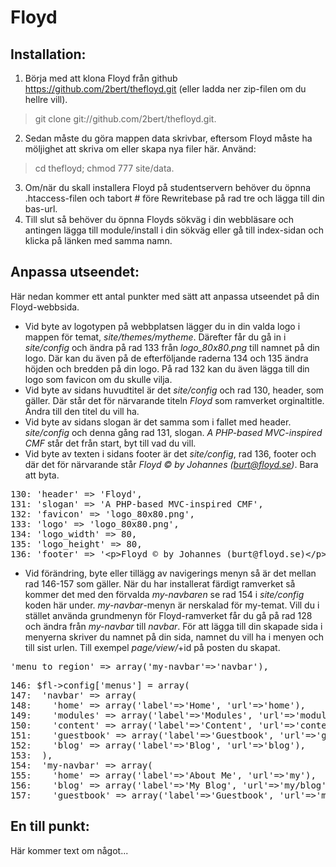 Floyd
=====

Installation:
-----
1. Börja med att klona Floyd från github https://github.com/2bert/thefloyd.git (eller ladda ner zip-filen om du hellre vill).
> git clone git://github.com/2bert/thefloyd.git.

2. Sedan måste du göra mappen data skrivbar, eftersom Floyd måste ha möljighet att skriva om eller skapa nya filer här. Använd:
> cd thefloyd; chmod 777 site/data.

3. Om/när du skall installera Floyd på studentservern behöver du öpnna .htaccess-filen och tabort # före Rewritebase på rad tre och lägga till din bas-url.
4. Till slut så behöver du öpnna Floyds sökväg i din webbläsare och antingen lägga till module/install i din sökväg eller gå till index-sidan och klicka på länken med samma namn.

Anpassa utseendet:
-----

Här nedan kommer ett antal punkter med sätt att anpassa utseendet på din Floyd-webbsida.

+ Vid byte av logotypen på webbplatsen lägger du in din valda logo i mappen för temat, *site/themes/mytheme*. Därefter får du gå in i *site/config* och ändra på rad 133 från *logo_80x80.png* till namnet på din logo. Där kan du även på de efterföljande raderna 134 och 135 ändra höjden och bredden på din logo. På rad 132 kan du även lägga till din logo som favicon om du skulle vilja.
+ Vid byte av sidans huvudtitel är det *site/config* och rad 130, header, som gäller. Där står det för närvarande titeln *Floyd* som ramverket orginaltitle. Ändra till den titel du vill ha.   
+ Vid byte av sidans slogan är det samma som i fallet med header. *site/config* och denna gång rad 131, slogan. *A PHP-based MVC-inspired CMF* står det från start, byt till vad du vill.
+ Vid byte av texten i sidans footer är det *site/config*, rad 136, footer och där det för närvarande står *Floyd &copy; by Johannes (burt@floyd.se)*. Bara att byta.

<pre>
130: 'header' => 'Floyd',
131: 'slogan' => 'A PHP-based MVC-inspired CMF',
132: 'favicon' => 'logo_80x80.png',
133: 'logo' => 'logo_80x80.png',
134: 'logo_width' => 80,
135: 'logo_height' => 80,
136: 'footer' => '&lt;p&gt;Floyd &copy; by Johannes (burt@floyd.se)&lt;/p&gt;',
</pre>

+ Vid förändring, byte eller tillägg av navigerings menyn så är det mellan rad 146-157 som gäller. När du har installerat färdigt ramverket så kommer det med den förvalda *my-navbaren* se rad 154 i *site/config* koden här under. *my-navbar*-menyn är nerskalad för my-temat. Vill du i stället använda grundmenyn för Floyd-ramverket får du gå på rad 128 och ändra från *my-navbar* till *navbar*. För att lägga till din skapade sida i menyerna skriver du namnet på din sida, namnet du vill ha i menyen och till sist urlen. Till exempel *page/view/*+id på posten du skapat.

<pre>
'menu_to_region' => array('my-navbar'=>'navbar'),
</pre>
<pre>
146: $fl->config['menus'] = array(
147:  'navbar' => array(
148:    'home' => array('label'=>'Home', 'url'=>'home'),
149:    'modules' => array('label'=>'Modules', 'url'=>'module'),
150:    'content' => array('label'=>'Content', 'url'=>'content'),
151:    'guestbook' => array('label'=>'Guestbook', 'url'=>'guestbook'),
152:    'blog' => array('label'=>'Blog', 'url'=>'blog'),
153:  ),
154:  'my-navbar' => array(
155:    'home' => array('label'=>'About Me', 'url'=>'my'),
156:    'blog' => array('label'=>'My Blog', 'url'=>'my/blog'),
157:    'guestbook' => array('label'=>'Guestbook', 'url'=>'my/guestbook'),
</pre>
    
En till punkt:
-----
Här kommer text om något...
